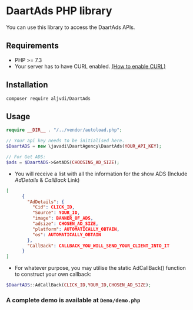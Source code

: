 # DaartAds PHP library
You can use this library to access the DaartAds APIs.

## Requirements
- PHP >= 7.3
- Your server has to have CURL enabled. [(How to enable CURL)](https://www.geeksforgeeks.org/how-to-enable-curl-in-php/)

## Installation
```shell
composer require aljvdi/DaartAds
```

## Usage
```php
require __DIR__ . "/../vendor/autoload.php";

// Your api key needs to be initialised here.
$DaartADS = new \javadi\DaartAgency\DaartAds(YOUR_API_KEY);

// For Get ADS:
$ads = $DaartADS->GetADS(CHOOSING_AD_SIZE);

```
- You will receive a list with all the information for the show ADS (Include _AdDetails_ & _CallBack_ Link)
```json
[
      {
        "AdDetails": {
          "Cid": CLICK_ID,
          "Source": YOUR_ID,
          "image": BANNER_OF_ADS,
          "adsize": CHOSEN_AD_SIZE,
          "platform": AUTOMATICALLY_OBTAIN,
          "os": AUTOMATICALLY_OBTAIN
        },
        "CallBack": CALLBACK_YOU_WILL_SEND_YOUR_CLIENT_INTO_IT
      }
]
```
- For whatever purpose, you may utilise the static AdCallBack() function to construct your own callback:
```php
$DaartADS::AdCallBack(CLICK_ID,YOUR_ID,CHOSEN_AD_SIZE);
```

### A complete demo is available at ```Demo/demo.php```